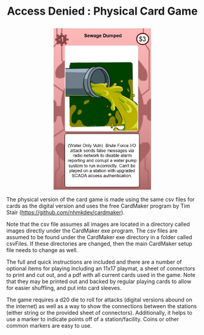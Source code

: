 
# <p align="center">Access Denied : Physical Card Game</p>

<p align="center">
<img src="./rawSewageDumped.jpg" alt="Example card showing a water treatment plant vulnerability." width="256">
</p>

The physical version of the card game is made using the same csv files for cards as the digital version and uses the free CardMaker program by Tim Stair (https://github.com/nhmkdev/cardmaker).

Note that the csv file assumes all images are located in a directory called images directly under the CardMaker exe program. The csv files are assumed to be found under the CardMaker exe directory in a folder called csvFiles. If these directories are changed, then the main CardMaker setup file needs to change as well.

The full and quick instructions are included and there are a number of optional items for playing including an 11x17 playmat, a sheet of connectors to print and cut out, and a pdf with all current cards used in the game. Note that they may be printed out and backed by regular playing cards to allow for easier shuffling, and put into card sleeves.

The game requires a d20 die to roll for attacks (digital versions abound on the internet) as well as a way to show the connections between the stations (either string or the provided sheet of connectors). Additionally, it helps to use a marker to indicate points off of a station/facility. Coins or other common markers are easy to use.


